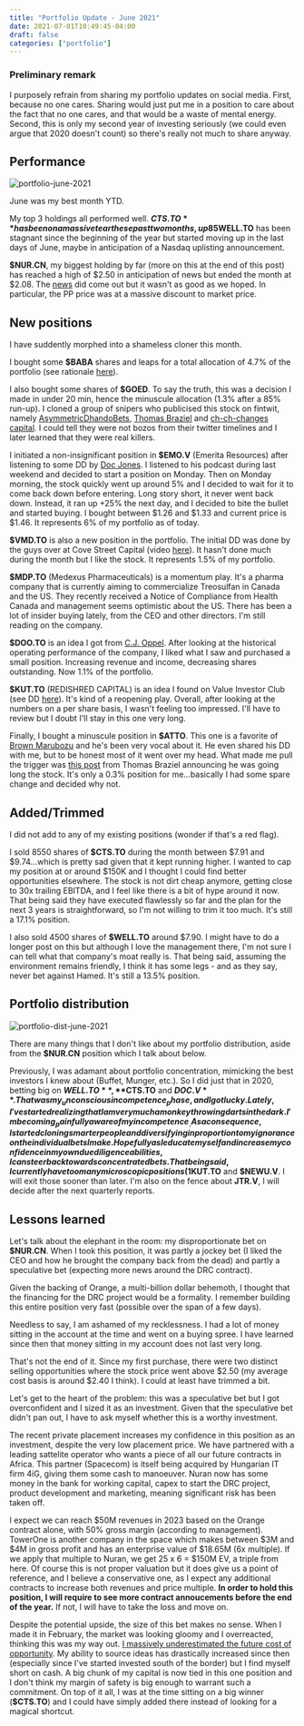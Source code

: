 ```yaml
---
title: "Portfolio Update - June 2021"
date: 2021-07-01T10:49:45-04:00
draft: false
categories: ["portfolio"]
---
```


### Preliminary remark

I purposely refrain from sharing my portfolio updates on social media. First, because no one cares. Sharing would just put me in a position to care about the fact that no one cares, and that would be a waste of mental energy. Second, this is only my second year of investing seriously (we could even argue that 2020 doesn't count) so there's really not much to share anyway.

## Performance

![portfolio-june-2021](/images/portfolio-june-2021.png)

June was my best month YTD.

My top 3 holdings all performed well. **$CTS.TO** has been on a massive tear these past two months, up 85% since end of April. **$WELL.TO** has been stagnant since the beginning of the year but started moving up in the last days of June, maybe in anticipation of a Nasdaq uplisting announcement.

**$NUR.CN**, my biggest holding by far (more on this at the end of this post) has reached a high of $2.50 in anticipation of news but ended the month at $2.08. The [news](https://finance.yahoo.com/news/nuran-announces-non-brokered-private-123000034.html) did come out but it wasn't as good as we hoped. In particular, the PP price was at a massive discount to market price.

## New positions

I have suddently morphed into a shameless cloner this month. 

I bought some **$BABA** shares and leaps for a total allocation of 4.7% of the portfolio (see rationale [here](https://chiefhustler.com/posts/purchased-baba/)). 

I also bought some shares of **$GOED**. To say the truth, this was a decision I made in under 20 min, hence the minuscule allocation (1.3% after a 85% run-up). I cloned a group of snipers who publicised this stock on fintwit, namely [AsymmetricDhandoBets](https://twitter.com/specialsit1), [Thomas Braziel](https://twitter.com/ThomasBraziel) and [ch-ch-changes capital](https://twitter.com/special_sits). I could tell they were not bozos from their twitter timelines and I later learned that they were real killers.

I initiated a non-insignificant position in **$EMO.V** (Emerita Resources) after listening to some DD by [Doc Jones](https://drjonesresourceinvestor.wordpress.com/). I listened to his podcast during last weekend and decided to start a position on Monday. Then on Monday morning, the stock quickly went up around 5% and I decided to wait for it to come back down before entering. Long story short, it never went back down. Instead, it ran up +25% the next day, and I decided to bite the bullet and started buying. I bought between $1.26 and $1.33 and current price is $1.46. It represents 6% of my portfolio as of today.

**$VMD.TO** is also a new position in the portfolio. The initial DD was done by the guys over at Cove Street Capital (video [here](https://www.youtube.com/watch?v=MrssY2CQgNM)). It hasn't done much during the month but I like the stock. It represents 1.5% of my portfolio.

**$MDP.TO** (Medexus Pharmaceuticals) is a momentum play. It's a pharma company that is currently aiming to commercialize Treosulfan in Canada and the US. They recently received a Notice of Compliance from Health Canada and management seems optimistic about the US. There has been a lot of insider buying lately, from the CEO and other directors. I'm still reading on the company.

**$DOO.TO** is an idea I got from [C.J. Oppel](https://twitter.com/CJOppel). After looking at the historical operating performance of the company, I liked what I saw and purchased a small position. Increasing revenue and income, decreasing shares outstanding. Now 1.1% of the portfolio.

**$KUT.TO** (REDISHRED CAPITAL) is an idea I found on Value Investor Club (see DD [here](https://www.valueinvestorsclub.com/idea/REDISHRED_CAPITAL_CORP/6605181306)). It's kind of a reopening play. Overall, after looking at the numbers on a per share basis, I wasn't feeling too impressed. I'll have to review but I doubt I'll stay in this one very long.

Finally, I bought a minuscule position in **$ATTO**. This one is a favorite of [Brown Marubozu](https://twitter.com/BrownMarubozu) and he's been very vocal about it. He even shared his DD with me, but to be honest most of it went over my head. What made me pull the trigger was [this post](https://twitter.com/ThomasBraziel/status/1410261039640363015) from Thomas Braziel announcing he was going long the stock. It's only a 0.3% position for me...basically I had some spare change and decided why not.

## Added/Trimmed

I did not add to any of my existing positions (wonder if that's a red flag).

I sold 8550 shares of **$CTS.TO** during the month between $7.91 and $9.74...which is pretty sad given that it kept running higher. I wanted to cap my position at or around $150K and I thought I could find better opportunities elsewhere. The stock is not dirt cheap anymore, getting close to 30x trailing EBITDA, and I feel like there is a bit of hype around it now. That being said they have executed flawlessly so far and the plan for the next 3 years is straightforward, so I'm not willing to trim it too much. It's still a 17.1% position.

I also sold 4500 shares of **$WELL.TO** around $7.90. I might have to do a longer post on this but although I love the management there, I'm not sure I can tell what that company's moat really is. That being said, assuming the environment remains friendly, I think it has some legs - and as they say, never bet against Hamed. It's still a 13.5% position.

## Portfolio distribution

![portfolio-dist-june-2021](/images/portfolio-dist-june-2021.png)

There are many things that I don't like about my portfolio distribution, aside from the **$NUR.CN** position which I talk about below. 

Previously, I was adamant about portfolio concentration, mimicking the best investors I knew about (Buffet, Munger, etc.). So I did just that in 2020, betting big on **$WELL.TO**, **$CTS.TO** and **$DOC.V**. That was my _unconscious incompetence_ phase, and I got lucky. Lately, I've started realizing that I am very much a monkey throwing darts in the dark. I'm becoming _painfully aware of my incompetence_. As a consequence, I started cloning smarter people and diversifying in proportion to my ignorance on the individual bets I make. Hopefully as I  educate myself and increase my confidence in my own due diligence abilities, I can steer back towards concentrated bets. That being said, I currently have too many microscopic positions (1% and under) and I'm looking to either increase or exit those. Two positions that I don't like in particular are **$KUT.TO** and **$NEWU.V**. I will exit those sooner than later. I'm also on the fence about **JTR.V**, I will decide after the next quarterly reports.

## Lessons learned

Let's talk about the elephant in the room: my disproportionate bet on **$NUR.CN**. When I took this position, it was partly a jockey bet (I liked the CEO and how he brought the company back from the dead) and partly a speculative bet (expecting more news around the DRC contract).

Given the backing of Orange, a multi-billion dollar behemoth, I thought that the financing for the DRC project would be a formality. I remember building this entire position very fast (possible over the span of a few days).

Needless to say, I am ashamed of my recklessness. I had a lot of money sitting in the account at the time and went on a buying spree. I have learned since then that money sitting in my account does not last very long.

That's not the end of it. Since my first purchase, there were two distinct selling opportunities where the stock price went above $2.50 (my average cost basis is around $2.40 I think). I could at least have trimmed a bit.

Let's get to the heart of the problem: this was a speculative bet but I got overconfident and I sized it as an investment. Given that the speculative bet didn't pan out, I have to ask myself whether this is a worthy investment.

The recent private placement increases my confidence in this position as an investment, despite the very low placement price. We have partnered with a leading sattelite operator who wants a piece of all our future contracts in Africa. This partner (Spacecom) is itself being acquired by Hungarian IT firm 4iG, giving them some cash to manoeuver. Nuran now has some money in the bank for working capital, capex to start the DRC project, product development and marketing, meaning significant risk has been taken off.

I expect we can reach $50M revenues in 2023 based on the Orange contract alone, with 50% gross margin (according to management). TowerOne is another company in the space which makes between $3M and $4M in gross profit and has an enterprise value of $18.65M (6x multiple). If we apply that multiple to Nuran, we get 25 x 6 = $150M EV, a triple from here. Of course this is not proper valuation but it does give us a point of reference, and I believe a conservative one, as I expect any additional contracts to increase both revenues and price multiple. **In order to hold this position, I will require to see more contract annoucements before the end of the year.** If not, I will have to take the loss and move on.

Despite the potential upside, the size of this bet makes no sense. When I made it in February, the market was looking gloomy and I overreacted, thinking this was my way out. <u>I massively underestimated the future cost of opportunity</u>. My ability to source ideas has drastically increased since then (especially since I've started invested south of the border) but I find myself short on cash. A big chunk of my capital is now tied in this one position and I don't think my margin of safety is big enough to warrant such a commitment. On top of it all, I was at the time sitting on a big winner (**$CTS.TO**) and I could have simply added there instead of looking for a magical shortcut.



